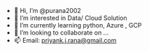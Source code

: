 - 👋 Hi, I’m @purana2002
- 👀 I’m interested in Data/ Cloud Solution
- 🌱 I’m currently learning python, Azure , GCP
- 💞️ I’m looking to collaborate on ...
- 📫 Email: priyank.j.rana@gmail.com

<!---
purana2002/purana2002 is a ✨ special ✨ repository because its `README.md` (this file) appears on your GitHub profile.
You can click the Preview link to take a look at your changes.
--->
